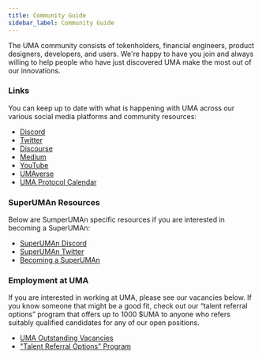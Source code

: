 ```yaml
---
title: Community Guide
sidebar_label: Community Guide
---
```


The UMA community consists of tokenholders, financial engineers, product designers, developers, and users. We're happy to have you join and always willing to help people who have just discovered UMA make the most out of our innovations. 

### Links
You can keep up to date with what is happening with UMA across our various social media platforms and community resources:
- [Discord](https://discord.umaproject.org/)
- [Twitter](https://twitter.com/UMAprotocol)
- [Discourse](https://discourse.umaproject.org/)
- [Medium](https://medium.com/uma-project)
- [YouTube](https://www.youtube.com/channel/UC-3qS7FXxCd7gBMLttmTirw/playlists)
- [UMAverse](https://projects.umaproject.org/)
- [UMA Protocol Calendar](https://calendar.google.com/calendar/u/0/embed?src=c_soder0b7n0mgutr5jdbin9aqgs@group.calendar.google.com&ctz)

### SuperUMAn Resources
Below are SumperUMAn specific resources if you are interested in becoming a SuperUMAn:
- [SuperUMAn Discord](https://discord.gg/WaSdQwJu)
- [SuperUMAn Twitter](https://twitter.com/SuperUmans)
- [Becoming a SuperUMAn](/community/superUMAns)

### Employment at UMA
If you are interested in working at UMA, please see our vacancies below. If you know someone that might be a good fit, check out our “talent referral options” program that offers up to 1000 $UMA to anyone who refers suitably qualified candidates for any of our open positions.
- [UMA Outstanding Vacancies](https://angel.co/company/uma-project)
- ["Talent Referral Options" Program](https://medium.com/uma-project/talent-referral-options-program-170bc347542a)
